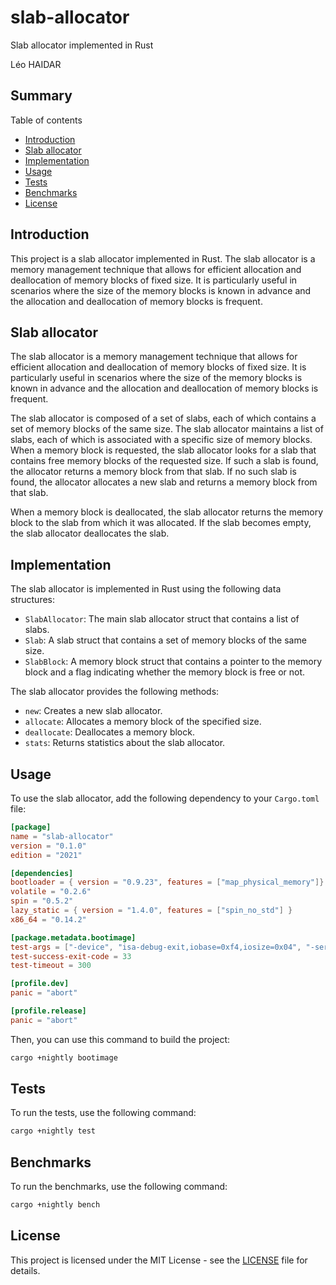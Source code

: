 # slab-allocator
Slab allocator implemented in Rust

Léo HAIDAR

## Summary

Table of contents
- [Introduction](#introduction)
- [Slab allocator](#slab-allocator)
- [Implementation](#implementation)
- [Usage](#usage)
- [Tests](#tests)
- [Benchmarks](#benchmarks)
- [License](#license)

## Introduction

This project is a slab allocator implemented in Rust. The slab allocator is a memory management technique that allows for efficient allocation and deallocation of memory blocks of fixed size. It is particularly useful in scenarios where the size of the memory blocks is known in advance and the allocation and deallocation of memory blocks is frequent.

## Slab allocator

The slab allocator is a memory management technique that allows for efficient allocation and deallocation of memory blocks of fixed size. It is particularly useful in scenarios where the size of the memory blocks is known in advance and the allocation and deallocation of memory blocks is frequent.

The slab allocator is composed of a set of slabs, each of which contains a set of memory blocks of the same size. The slab allocator maintains a list of slabs, each of which is associated with a specific size of memory blocks. When a memory block is requested, the slab allocator looks for a slab that contains free memory blocks of the requested size. If such a slab is found, the allocator returns a memory block from that slab. If no such slab is found, the allocator allocates a new slab and returns a memory block from that slab.

When a memory block is deallocated, the slab allocator returns the memory block to the slab from which it was allocated. If the slab becomes empty, the slab allocator deallocates the slab.

## Implementation

The slab allocator is implemented in Rust using the following data structures:
- `SlabAllocator`: The main slab allocator struct that contains a list of slabs.
- `Slab`: A slab struct that contains a set of memory blocks of the same size.
- `SlabBlock`: A memory block struct that contains a pointer to the memory block and a flag indicating whether the memory block is free or not.

The slab allocator provides the following methods:
- `new`: Creates a new slab allocator.
- `allocate`: Allocates a memory block of the specified size.
- `deallocate`: Deallocates a memory block.
- `stats`: Returns statistics about the slab allocator.

## Usage

To use the slab allocator, add the following dependency to your `Cargo.toml` file:

```toml
[package]
name = "slab-allocator"
version = "0.1.0"
edition = "2021"

[dependencies]
bootloader = { version = "0.9.23", features = ["map_physical_memory"]}
volatile = "0.2.6"
spin = "0.5.2"
lazy_static = { version = "1.4.0", features = ["spin_no_std"] }
x86_64 = "0.14.2"

[package.metadata.bootimage]
test-args = ["-device", "isa-debug-exit,iobase=0xf4,iosize=0x04", "-serial", "stdio", "-display", "none"]
test-success-exit-code = 33
test-timeout = 300

[profile.dev]
panic = "abort"

[profile.release]
panic = "abort"
```

Then, you can use this command to build the project:

```bash
cargo +nightly bootimage
```

## Tests

To run the tests, use the following command:

```bash
cargo +nightly test
```

## Benchmarks

To run the benchmarks, use the following command:

```bash
cargo +nightly bench
```

## License

This project is licensed under the MIT License - see the [LICENSE](LICENSE) file for details.
